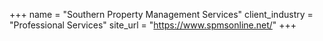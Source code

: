 +++
name = "Southern Property Management Services"
client_industry = "Professional Services"
site_url = "https://www.spmsonline.net/"
+++